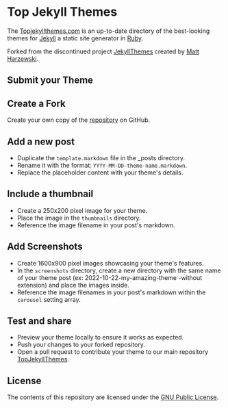 Top Jekyll Themes
=============

The [Topjekyllthemes.com](https://www.topjekyllthemes.com) is an up-to-date directory of the best-looking themes for [Jekyll](https://jekyllrb.com/) a static site generator in [Ruby](https://www.ruby-lang.org/es/).

Forked from the discontinued project [JekyllThemes](https://github.com/mattvh/jekyllthemes) created by [Matt Harzewski](https://github.com/mattvh).

Submit your Theme
----------------------------

Create a Fork
------------------

Create your own copy of the [repository](https://github.com/carlesloriente/jekyllthemes/fork) on GitHub.

Add a new post
------------------

* Duplicate the `template.markdown` file in the _posts directory.
* Rename it with the format: `YYYY-MM-DD-theme-name.markdown`.
* Replace the placeholder content with your theme's details.

Include a thumbnail
------------------

* Create a 250x200 pixel image for your theme.
* Place the image in the `thumbnails` directory.
* Reference the image filename in your post's markdown.

Add Screenshots
------------------

* Create 1600x900 pixel images showcasing your theme's features.
* In the `screenshots` directory, create a new directory with the same name of your theme post (ex: 2022-10-22-my-amazing-theme -without extension) and place the images inside.
* Reference the image filenames in your post's markdown within the `carousel` setting array.

Test and share
------------------

* Preview your theme locally to ensure it works as expected.
* Push your changes to your forked repository.
* Open a pull request to contribute your theme to our main repository [TopJekyllThemes](https://github.com/carlesloriente/jekyllthemes).

License
-------

The contents of this repository are licensed under the [GNU Public License](http://www.gnu.org/licenses/gpl-3.0.html).
